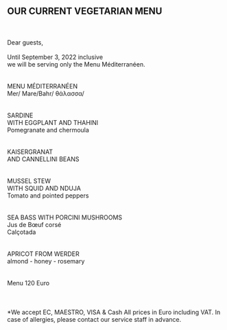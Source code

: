 ## OUR CURRENT VEGETARIAN MENU
<br/>
<br>
Dear guests,<br>
<br>
Until September 3, 2022 inclusive<br>
we will be serving only the Menu Méditerranéen.<br>
<br>
<br>
MENU MÉDITERRANÉEN<br>
Mer/ Mare/Bahr/ θάλασσα/<br>
<br>
<br>
SARDINE<br>
WITH EGGPLANT AND THAHINI<br>
Pomegranate and chermoula<br>
<br>
<br>
KAISERGRANAT<br>
AND CANNELLINI BEANS<br>
<br>
<br>
MUSSEL STEW<br>
WITH SQUID AND NDUJA<br>
Tomato and pointed peppers<br>
<br>
<br>
SEA BASS WITH PORCINI MUSHROOMS<br>
Jus de Bœuf corsé<br>
Calçotada<br>
<br>
<br>
APRICOT FROM WERDER<br>
almond - honey - rosemary<br>
<br>
<br>
Menu 120 Euro<br>
<br>
<br>
<br>
*We accept EC, MAESTRO, VISA & Cash
All prices in Euro including VAT. 
In case of allergies, please contact our service staff in advance.

